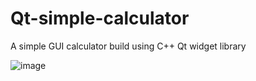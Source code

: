 # Qt-simple-calculator
A simple GUI calculator build using C++ Qt widget library


![image](https://user-images.githubusercontent.com/112263704/198137635-0f85de5e-06dd-409c-9a76-e6eebbf05275.png)
